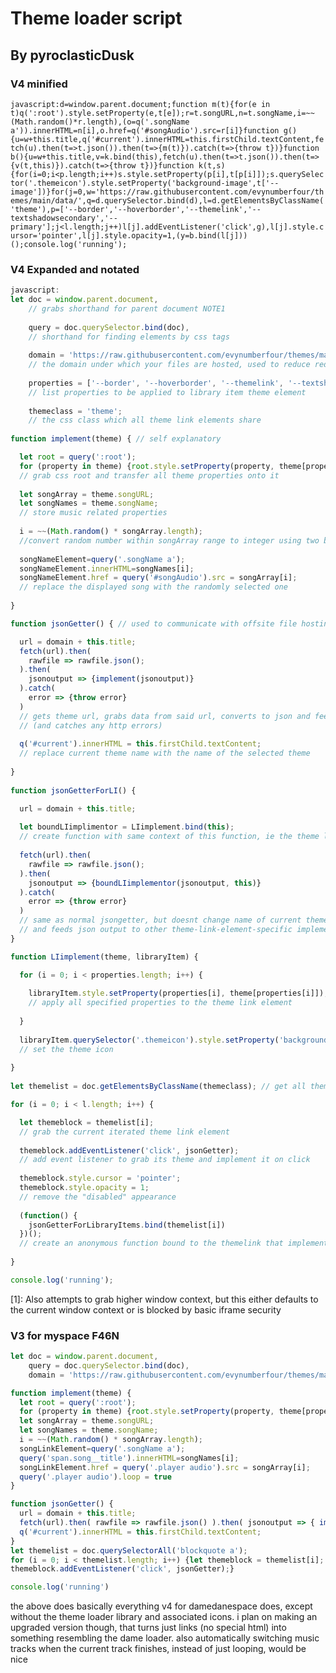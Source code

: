 # Theme loader script
## By pyroclasticDusk

### V4 minified
`javascript:d=window.parent.document;function m(t){for(e in t)q(':root').style.setProperty(e,t[e]);r=t.songURL,n=t.songName,i=~~(Math.random()*r.length),(o=q('.songName a')).innerHTML=n[i],o.href=q('#songAudio').src=r[i]}function g(){u=w+this.title,q('#current').innerHTML=this.firstChild.textContent,fetch(u).then(t=>t.json()).then(t=>{m(t)}).catch(t=>{throw t})}function b(){u=w+this.title,v=k.bind(this),fetch(u).then(t=>t.json()).then(t=>{v(t,this)}).catch(t=>{throw t})}function k(t,s){for(i=0;i<p.length;i++)s.style.setProperty(p[i],t[p[i]]);s.querySelector('.themeicon').style.setProperty('background-image',t['--image'])}for(j=0,w='https://raw.githubusercontent.com/evynumberfour/themes/main/data/',q=d.querySelector.bind(d),l=d.getElementsByClassName('theme'),p=['--border','--hoverborder','--themelink','--textshadowsecondary','--primary'];j<l.length;j++)l[j].addEventListener('click',g),l[j].style.cursor='pointer',l[j].style.opacity=1,(y=b.bind(l[j]))();console.log('running');`

### V4 Expanded and notated
```javascript
javascript:
let doc = window.parent.document, 
    // grabs shorthand for parent document NOTE1
    
    query = doc.querySelector.bind(doc), 
    // shorthand for finding elements by css tags
    
    domain = 'https://raw.githubusercontent.com/evynumberfour/themes/main/data/', 
    // the domain under which your files are hosted, used to reduce redundant html 
    
    properties = ['--border', '--hoverborder', '--themelink', '--textshadowsecondary', '--primary'] 
    // list properties to be applied to library item theme element
    
    themeclass = 'theme'; 
    // the css class which all theme link elements share 
    
function implement(theme) { // self explanatory

  let root = query(':root'); 
  for (property in theme) {root.style.setProperty(property, theme[property]); 
  // grab css root and transfer all theme properties onto it
  
  let songArray = theme.songURL; 
  let songNames = theme.songName;
  // store music related properties
  
  i = ~~(Math.random() * songArray.length); 
  //convert random number within songArray range to integer using two binary NOT operators 
  
  songNameElement=query('.songName a');
  songNameElement.innerHTML=songNames[i];
  songNameElement.href = query('#songAudio').src = songArray[i];
  // replace the displayed song with the randomly selected one
  
}

function jsonGetter() { // used to communicate with offsite file hosting

  url = domain + this.title; 
  fetch(url).then(
    rawfile => rawfile.json();
  ).then(
    jsonoutput => {implement(jsonoutput)}
  ).catch(
    error => {throw error}
  )
  // gets theme url, grabs data from said url, converts to json and feeds to implementor function 
  // (and catches any http errors)
  
  q('#current').innerHTML = this.firstChild.textContent; 
  // replace current theme name with the name of the selected theme
  
}
  
function jsonGetterForLI() {

  url = domain + this.title;
  
  let boundLIimplimentor = LIimplement.bind(this);
  // create function with same context of this function, ie the theme link element
  
  fetch(url).then(
    rawfile => rawfile.json();
  ).then(
    jsonoutput => {boundLIimplementor(jsonoutput, this)}
  ).catch(
    error => {throw error}
  )
  // same as normal jsongetter, but doesnt change name of current theme, 
  // and feeds json output to other theme-link-element-specific implementor
}

function LIimplement(theme, libraryItem) {

  for (i = 0; i < properties.length; i++) {
  
    libraryItem.style.setProperty(properties[i], theme[properties[i]]);
    // apply all specified properties to the theme link element
  
  } 
  
  libraryItem.querySelector('.themeicon').style.setProperty('background-image', theme['--image'])
  // set the theme icon
  
}
  
let themelist = doc.getElementsByClassName(themeclass); // get all theme elements from set class

for (i = 0; i < l.length; i++) {

  let themeblock = themelist[i];
  // grab the current iterated theme link element
  
  themeblock.addEventListener('click', jsonGetter);
  // add event listener to grab its theme and implement it on click
  
  themeblock.style.cursor = 'pointer';
  themeblock.style.opacity = 1;
  // remove the "disabled" appearance
  
  (function() { 
    jsonGetterForLibraryItems.bind(themelist[i]) 
  })();
  // create an anonymous function bound to the themelink that implements its theme on itself
  
}

console.log('running');

```
[1]: Also attempts to grab higher window context, but this either defaults to the current window context or is blocked by basic iframe security

### V3 for myspace F46N
```javascript
let doc = window.parent.document, 
    query = doc.querySelector.bind(doc), 
    domain = 'https://raw.githubusercontent.com/evynumberfour/themes/main/data/';

function implement(theme) { 
  let root = query(':root');
  for (property in theme) {root.style.setProperty(property, theme[property])}
  let songArray = theme.songURL; 
  let songNames = theme.songName;
  i = ~~(Math.random() * songArray.length); 
  songLinkElement=query('.songName a');
  query('span.song__title').innerHTML=songNames[i];
  songLinkElement.href = query('.player audio').src = songArray[i]; 
  query('.player audio').loop = true 
} 

function jsonGetter() {
  url = domain + this.title; 
  fetch(url).then( rawfile => rawfile.json() ).then( jsonoutput => { implement(jsonoutput) } ).catch( error => {throw error});
  q('#current').innerHTML = this.firstChild.textContent; 
}
let themelist = doc.querySelectorAll('blockquote a'); 
for (i = 0; i < themelist.length; i++) {let themeblock = themelist[i]; 
themeblock.addEventListener('click', jsonGetter);}

console.log('running')
```
the above does basically everything v4 for damedanespace does, except without the theme loader library and associated icons.
i plan on making an upgraded version though, that turns just links (no special html) into something resembling the dame loader. also automatically switching music tracks when the current track finishes, instead of just looping, would be nice
